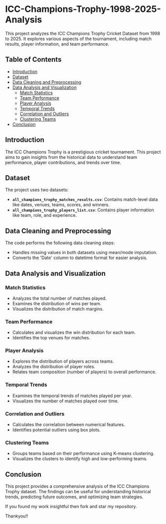 # ICC-Champions-Trophy-1998-2025-Analysis

This project analyzes the ICC Champions Trophy Cricket Dataset from 1998 to 2025. It explores various aspects of the tournament, including match results, player information, and team performance.

## Table of Contents

- [Introduction](#introduction)
- [Dataset](#dataset)
- [Data Cleaning and Preprocessing](#data-cleaning-and-preprocessing)
- [Data Analysis and Visualization](#data-analysis-and-visualization)
    - [Match Statistics](#match-statistics)
    - [Team Performance](#team-performance)
    - [Player Analysis](#player-analysis)
    - [Temporal Trends](#temporal-trends)
    - [Correlation and Outliers](#correlation-and-outliers)
    - [Clustering Teams](#clustering-teams)
- [Conclusion](#conclusion)

## Introduction

The ICC Champions Trophy is a prestigious cricket tournament. This project aims to gain insights from the historical data to understand team performance, player contributions, and trends over time.

## Dataset

The project uses two datasets:
- **`all_champions_trophy_matches_results.csv`**: Contains match-level data like dates, venues, teams, scores, and winners.
- **`all_champions_trophy_players_list.csv`**: Contains player information like team, role, and experience.

## Data Cleaning and Preprocessing

The code performs the following data cleaning steps:

- Handles missing values in both datasets using mean/mode imputation.
- Converts the 'Date' column to datetime format for easier analysis.

## Data Analysis and Visualization

### Match Statistics

- Analyzes the total number of matches played.
- Examines the distribution of wins per team.
- Visualizes the distribution of match margins.

### Team Performance

- Calculates and visualizes the win distribution for each team.
- Identifies the top venues for matches.

### Player Analysis

- Explores the distribution of players across teams.
- Analyzes the distribution of player roles.
- Relates team composition (number of players) to overall performance.

### Temporal Trends

- Examines the temporal trends of matches played per year.
- Visualizes the number of matches played over time.

### Correlation and Outliers

- Calculates the correlation between numerical features.
- Identifies potential outliers using box plots.

### Clustering Teams

- Groups teams based on their performance using K-means clustering.
- Visualizes the clusters to identify high and low-performing teams.

## Conclusion

This project provides a comprehensive analysis of the ICC Champions Trophy dataset. The findings can be useful for understanding historical trends, predicting future outcomes, and optimizing team strategies.

If you found my work insightful then fork and star my repository.

Thankyou!! 
